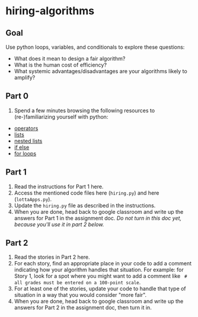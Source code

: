 # hiring-algorithms

## Goal
Use python loops, variables, and conditionals to explore these questions:
- What does it mean to design a fair algorithm?
- What is the human cost of efficiency?
- What systemic advantages/disadvantages are your algorithms likely to amplify?

## Part 0
1. Spend a few minutes browsing the following resources to (re-)familiarizing yourself with python:
- [operators](https://www.learnbyexample.org/python-operators/)
- [lists](https://www.learnbyexample.org/python-list/)
- [nested lists](https://www.learnbyexample.org/python-nested-list/)
- [if else](https://www.learnbyexample.org/python-if-else-elif-statement/)
- [for loops](https://www.learnbyexample.org/python-for-loop/)

## Part 1
1. Read the instructions for Part 1 here.
1. Access the mentioned code files here (`hiring.py`) and here (`lottaApps.py`).
1. Update the `hiring.py` file as described in the instructions.
1. When you are done, head back to google classroom and write up the answers for Part 1 in the assignment doc. *Do not turn in this doc yet, because you'll use it in part 2 below.*

## Part 2
1. Read the stories in Part 2 here.
1. For each story, find an appropriate place in your code to add a comment indicating how your algorithm handles that situation. For example: for Story 1, look for a spot where you might want to add a comment like ` # all grades must be entered on a 100-point scale`. 
1. For at least one of the stories, update your code to handle that type of situation in a way that you would consider "more fair".
1. When you are done, head back to google classroom and write up the answers for Part 2 in the assignment doc, then turn it in.
